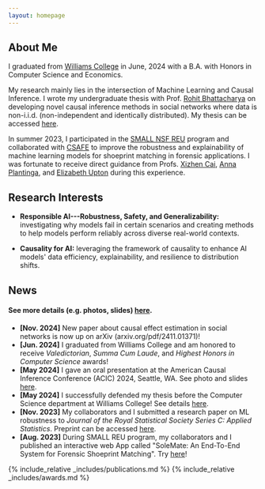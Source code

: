 ```yaml
---
layout: homepage
---
```


## About Me

I graduated from [Williams College](https://williams.edu/) in June, 2024 with a B.A. with Honors in Computer Science and Economics. 

My research mainly lies in the intersection of Machine Learning and Causal Inference. I wrote my undergraduate thesis with Prof. [Rohit Bhattacharya](https://rohit-bhattacharya.com/) on developing novel causal inference methods in social networks where data is non-i.i.d. (non-independent and identically distributed). My thesis can be accessed [here](https://librarysearch.williams.edu/discovery/delivery/01WIL_INST:01WIL_SPECIAL/12406122570002786).

In summer 2023, I participated in the [SMALL NSF REU](https://math.williams.edu/small/) program and collaborated with [CSAFE](https://forensicstats.org/) to improve the robustness and explainability of machine learning models for shoeprint matching in forensic applications. I was fortunate to receive direct guidance from Profs. [Xizhen Cai](https://sites.google.com/view/xizhen-cai/), [Anna Plantinga](https://sites.google.com/view/annaplantinga/home), and [Elizabeth Upton](https://www.eupton.com/) during this experience.

## Research Interests

- **Responsible AI---Robustness, Safety, and Generalizability:** investigating why models fail in certain scenarios and creating methods to help models perform reliably across diverse real-world contexts.

- **Causality for AI:** leveraging the framework of causality to enhance AI models' data efficiency, explainability, and resilience to distribution shifts.

## News
#### See more details (e.g. photos, slides) [here](./news_detail). 

- **[Nov. 2024]** New paper about causal effect estimation in social networks is now up on arXiv (arxiv.org/pdf/2411.01371)!
- **[Jun. 2024]** I graduated from Williams College and am honored to receive *Valedictorian*, *Summa Cum Laude*, and *Highest Honors in Computer Science* awards!
- **[May 2024]** I gave an oral presentation at the American Causal Inference Conference (ACIC) 2024, Seattle, WA. See photo and slides [here](./news_detail/#acic-2024-oral). 
- **[May 2024]** I successfully defended my thesis before the Computer Science department at Williams College! See details [here](./news_detail/#thesis-talk). 
- **[Nov. 2023]** My collaborators and I submitted a research paper on ML robustness to *Journal of the Royal Statistical Society Series C: Applied Statistics*. Preprint can be accessed [here](https://arxiv.org/pdf/2405.14878).
- **[Aug. 2023]** During SMALL REU program, my collaborators and I published an interactive web App called "SoleMate: An End-To-End System for Forensic Shoeprint Matching". Try [here](https://solemate.streamlit.app/)!

{% include_relative _includes/publications.md %}
{% include_relative _includes/awards.md %}